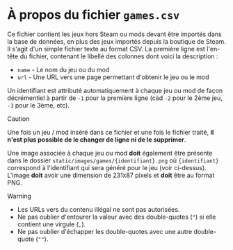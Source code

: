 # À propos du fichier `games.csv`

Ce fichier contient les jeux hors Steam ou mods devant être importés dans la base de données, en plus des jeux importés
depuis la boutique de Steam. Il s'agit d'un simple fichier texte au format CSV. La première ligne est l'en-tête du
fichier, contenant le libellé des colonnes dont voici la description :

  - `name` - Le nom du jeu ou du mod
  - `url` - Une URL vers une page permettant d'obtenir le jeu ou le mod

Un identifiant est attributé automatiquement à chaque jeu ou mod de façon décrémentiel à partir de `-1` pour la première
ligne (càd `-2` pour le 2ème jeu, `-3` pour le 3ème, etc).

> [!CAUTION]
> Une fois un jeu / mod inséré dans ce fichier et une fois le fichier traité, **il n'est plus possible de le changer de
> ligne ni de le supprimer**.

Une image associée à chaque jeu ou mod **doit** également être présente dans le dossier `static/images/games/{identifiant}.png`
où `{identifiant}` correspond à l'identifiant qui sera généré pour le jeu (voir ci-dessus). L'image  **doit** avoir une
dimension de 231x87 pixels et **doit** être au format PNG.

> [!WARNING]
>   - Les URLs vers du contenu illégal ne sont pas autorisées.
>   - Ne pas oublier d'entourer la valeur avec des double-quotes (`"`) si elle contient une virgule (`,`).
>   - Ne pas oublier d'échapper les double-quotes avec une autre double-quote (`""`).